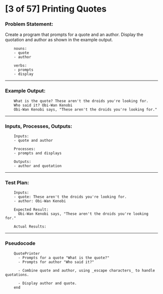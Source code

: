 # [3 of 57] Printing Quotes

### Problem Statement:

Create a program that prompts for a quote and an author. Display the quotation and author as shown in the example output.

        nouns:
        - quote
        - author
        
        verbs:
        - prompts
        - display

---
### Example Output:
        
        What is the quote? These aren't the droids you're looking for.
        Who said it? Obi-Wan Kenobi
        Obi-Wan Kenobi says, "These aren't the droids you're looking for."

---
### Inputs, Processes, Outputs:
        
        Inputs:
        - quote and author
        
        Processes:
        - prompts and displays
        
        Outputs:
        - author and quotation

---
### Test Plan:
        
        Inputs:
        - quote: These aren't the droids you're looking for.
        - author: Obi-Wan Kenobi
        
        Expected Result:
          Obi-Wan Kenobi says, "These aren't the droids you're looking for."
        
        Actual Results:

---
### Pseudocode
        
        QuotePrinter
          - Prompts for a quote "What is the quote?"
          - Prompts for author "Who said it?"
          
          - Combine quote and author, using _escape characters_ to handle quotations.
          
          - Display author and quote.
        end
